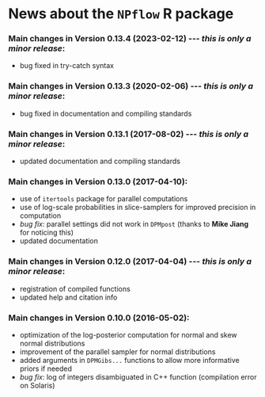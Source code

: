 # News about the `NPflow` R package

### Main changes in Version 0.13.4 (2023-02-12) --- *this is only a minor release*:
* bug fixed in try-catch syntax

### Main changes in Version 0.13.3 (2020-02-06) --- *this is only a minor release*:
* bug fixed in documentation and compiling standards

### Main changes in Version 0.13.1 (2017-08-02) --- *this is only a minor release*:
* updated documentation and compiling standards


### Main changes in Version 0.13.0 (2017-04-10):
* use of `itertools` package for parallel computations
* use of log-scale probabilities in slice-samplers for improved precision in computation
* *bug fix*: parallel settings did not work in `DPMpost` (thanks to **Mike Jiang** for noticing this)
* updated documentation


### Main changes in Version 0.12.0 (2017-04-04) --- *this is only a minor release*:
* registration of compiled functions
* updated help and citation info


### Main changes in Version 0.10.0 (2016-05-02):
* optimization of the log-posterior computation for normal and skew normal distributions
* improvement of the parallel sampler for normal distributions
* added arguments in `DPMGibs...` functions to allow more informative priors if needed
* *bug fix*: log of integers disambiguated in C++ function (compilation error on Solaris)

